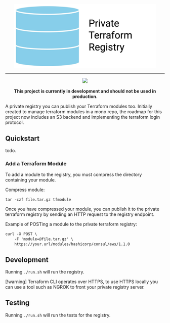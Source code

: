 <p align="center">
	<a href="#"><img src="https://github.com/privateterraformregistry/privateterraformregistry/raw/main/assets/ptrhero.jpg" alt="Caddy" width="450"></a>
</p>
<hr>

<p align="center">
    <a href="#"><img src="https://github.com/privateterraformregistry/privateterraformregistry/actions/workflows/go.yml/badge.svg" /></a>
</p>

<p align="center">
<strong>This project is currently in development and should not be used in production.</strong>
</p>

A private registry you can publish your Terraform modules too. Initially created to manage terraform modules in a mono repo, the roadmap for this project now includes an S3 backend and implementing the terraform login protocol.

## Quickstart

todo.

### Add a Terraform Module

To add a module to the registry, you must compress the directory containing your module.

Compress module:
```
tar -czf file.tar.gz tfmodule
```

Once you have compressed your module, you can publish it to the private terraform registry by sending an HTTP request to the registry endpoint.

Example of POSTing a module to the private terraform registry:
```
curl -X POST \
    -F 'module=@file.tar.gz' \
    https://your.url/modules/hashicorp/consul/aws/1.1.0
```

## Development

Running ```./run.sh``` will run the registry. 

[!warning] Terraform CLI operates over HTTPS, to use HTTPS locally you can use a tool such as NGROK to front your private registry server.

## Testing

Running ```./run.sh``` will run the tests for the registry.
